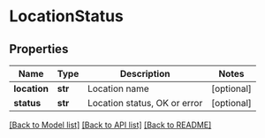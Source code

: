 # LocationStatus

## Properties
Name | Type | Description | Notes
------------ | ------------- | ------------- | -------------
**location** | **str** | Location name | [optional] 
**status** | **str** | Location status, OK or error | [optional] 

[[Back to Model list]](../README.md#documentation-for-models) [[Back to API list]](../README.md#documentation-for-api-endpoints) [[Back to README]](../README.md)


